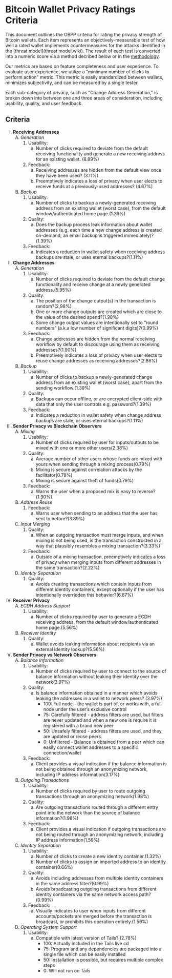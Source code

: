 Bitcoin Wallet Privacy Ratings Criteria
=======================================

This document outlines the OBPP criteria for rating the privacy strength of Bitcoin wallets. Each item represents an objectively-measurable test of how well a rated wallet implements countermeasures for the attacks identified in the [threat model](threat model.wiki). The result of each test is converted into a numeric score via a method decribed below or in the [methodology](methodology.md).

Our metrics are based on feature completeness and user experience. To evaluate user experience, we utilize a "minimum number of clicks to perform action" metric. This metric is easily standardized between wallets, minimizes subjectivity, and can be measured by a single tester.

Each sub-category of privacy, such as "Change Address Generation," is broken down into between one and three areas of consideration, including usability, quality, and user feedback.

## Criteria

<ol type="I">
	<li><strong>Receiving Addresses</strong>
		<ol type="A">
			<li><em>Generation</em>
				<ol>
					<li>Usability:
						<ol type="a">
							<li>Number of clicks required to deviate from the default receiving functionality and generate a new receiving address for an existing wallet. (8.89%)</li>
						</ol>
					</li>
					<li>Feedback:
						<ol type="a">
							<li>Receiving addresses are hidden from the default view once they have been used? (3.11%)</li>
							<li>Preemptively indicates a loss of privacy when user elects to receive funds at a previously-used addresses? (4.67%)</li>
						</ol>
					</li>
				</ol>
			</li>
			<li><em>Backup</em>
				<ol type="1">
					<li>Usability:
						<ol type="a">
							<li>Number of clicks to backup a newly-generated receiving address from an existing wallet (worst case), from the default window/authenticated home page.(1.39%)</li>
						</ol>
					</li>
					<li>Quality:
						<ol type="a">
							<li>Does the backup process leak information about wallet addresses (e.g. each time a new change address is created on-demand, an email backup is triggered immediately)?(1.39%)</li>
						</ol>
					</li>
					<li>Feedback:
						<ol type="a">
							<li>Indicates a reduction in wallet safety when receiving address backups are stale, or uses eternal backups?(1.11%)</li>
						</ol>
					</li>
				</ol>
			</li>
		</ol>
	</li>
	<li><strong>Change Addresses</strong>
		<ol type="A">
			<li><em>Generation</em>
				<ol type="1">
					<li>Usability:
						<ol type="a">
							<li>Number of clicks required to deviate from the default change functionality and receive change at a newly generated address.(5.95%)</li>
						</ol>
					</li>
					<li>Quality:
						<ol type="a">
							<li>The position of the change output(s) in the transaction is random?(2,98%)</li>
							<li>One or more change outputs are created which are close to the value of the desired spend?(1.98%)</li>
							<li>Some change output values are intentionally set to “round numbers” (a.k.a low number of significant digits)?(0.99%)</li>
						</ol>
					</li>
					<li>Feedback:
						<ol type="a">
							<li>Change addresses are hidden from the normal receiving workflow by default to discourage using them as receiving addresses?(1.90%)</li>
							<li>Preemptively indicates a loss of privacy when user elects to reuse change addresses as receiving addresses?(2.86%)</li>
						</ol>
					</li>
				</ol>
			</li>
			<li><em>Backup</em>
				<ol type="1">
					<li>Usability:
						<ol type="a">
							<li>Number of clicks to backup a newly-generated change address from an existing wallet (worst case), apart from the sending workflow.(1.39%)</li>
						</ol>
					</li>
					<li>Quality:
						<ol type="a">
							<li>Backups can occur offline, or are encrypted client-side with data that only the user controls e.g. password?(1.39%)</li>
						</ol>
					</li>
					<li>Feedback:
						<ol type="a">
							<li>Indicates a reduction in wallet safety when change address backups are stale, or uses eternal backups?(1.11%)</li>
						</ol>
					</li>
				</ol>
			</li>
		</ol>
	</li>
	<li><strong>Sender Privacy vs Blockchain Observers</strong>
		<ol type="A">
			<li><em>Mixing</em>
				<ol type="1">
					<li>Usability:
						<ol type="a">
							<li>Number of clicks required by user for inputs/outputs to be mixed with one or more other users(2.38%)</li>
						</ol>
					</li>
					<li>Quality:
						<ol type="a">
							<li>Average number of other users whose funds are mixed with yours when sending through a mixing process(0.79%)</li>
							<li>Mixing is secure against correlation attacks by the facilitator(0.79%)</li>
							<li>Mixing is secure against theft of funds(0.79%)</li>
						</ol>
					</li>
					<li>Feedback:
						<ol type="a">
							<li>Warns the user when a proposed mix is easy to reverse?(1.90%)</li>
						</ol>
					</li>
				</ol>
			</li>
			<li><em>Address Reuse</em>
				<ol type="1">
					<li>Feedback:
						<ol type="a">
							<li>Warns user when sending to an address that the user has sent to before?(3.89%)</li>
						</ol>
					</li>
				</ol>
			</li>
			<li><em>Input Merging</em>
				<ol type="1">
					<li>Quality:
						<ol type="a">
							<li>When an outgoing transaction must merge inputs, and when mixing is not being used, is the transaction constructed in a way that plausibly resembles a mixing transaction?(3.33%)</li>
						</ol>
					</li>
					<li>Feedback:
						<ol type="a">
							<li>Outside of a mixing transaction, preemptively indicates a loss of privacy when merging inputs from different addresses in the same transaction?(2.22%)</li>
						</ol>
					</li>
				</ol>
			</li>
			<li><em>Identity Separation</em>
				<ol type="1">
					<li>Quality:
						<ol type="a">
							<li>Avoids creating transactions which contain inputs from different identity containers, except optionally if the user has intentionally overridden this behavior?(6.67%)</li>
						</ol>
					</li>
				</ol>
			</li>
		</ol>
	</li>
	<li><strong>Receiver Privacy</strong>
		<ol type="A">
			<li><em>ECDH Address Support</em>
				<ol type="1">
					<li>Usability:
						<ol type="a">
							<li>Number of clicks required by user to generate a ECDH receiving address, from the default window/authenticated home page.(5.56%)</li>
						</ol>
					</li>
				</ol>
			</li>
			<li><em>Receiver Identity</em>
				<ol type="1">
					<li>Quality:
						<ol type="a">
							<li>Wallet avoids leaking information about recipients via an external identity lookup?(5.56%)</li>
						</ol>
					</li>
				</ol>
			</li>
		</ol>
	</li>
	<li><strong>Sender Privacy vs Network Observers</strong>
		<ol type="A">
			<li><em>Balance Information</em>
				<ol type="1">
					<li>Usability:
						<ol type="a">
							<li>Number of clicks required by user to connect to the source of balance information without leaking their identity over the network(3.97%)</li>
						</ol>
					</li>
					<li>Quality:
						<ol type="a">
							<li>Is balance information obtained in a manner which avoids leaking the addresses in a wallet to network peers? (3.97%)
								<ul>
									<li>100: Full node - the wallet is part of, or works with, a full node under the user’s exclusive control</li>
									<li>75: Carefully filtered - address filters are used, but filters are never updated and when a new one is require it is registered with a brand new peer</li>
									<li>50: Unsafely filtered - address filters are used, and they are updated or reuse peers.</li>
									<li>0: Unfiltered - Balance is obtained from a peer which can easily connect wallet addresses to a specific connection/wallet</li>
								</ul>
							</li>
						</ol>
					</li>
					<li>Feedback:
						<ol type="a">
							<li>Client provides a visual indication if the balance information is not being obtained through an anonymizing network, including IP address information(3.17%)</li>
						</ol>
					</li>
				</ol>
			</li>
			<li><em>Outgoing Transactions</em>
				<ol type="1">
					<li>Usability:
						<ol type="a">
							<li>Number of clicks required by user to route outgoing transactions through an anonymizing network(1.98%)</li>
						</ol>
					</li>
					<li>Quality:
						<ol type="a">
							<li>Are outgoing transactions routed through a different entry point into the network than the source of balance information?(1.98%)</li>
						</ol>
					</li>
					<li>Feedback:
						<ol type="a">
							<li>Client provides a visual indication if outgoing transactions are not being routed through an anonymizing network, including IP address information(1.59%)</li>
						</ol>
					</li>
				</ol>
			</li>
			<li><em>Identity Separation</em>
				<ol type="1">
					<li>Usability:
						<ol type="a">
							<li>Number of clicks to create a new identity container.(1.32%)</li>
							<li>Number of clicks to assign an imported address to an identity container(0.66%)</li>
						</ol>
					</li>
					<li>Quality:
						<ol type="a">
							<li>Avoids including addresses from multiple identity containers in the same address filter?(0.99%)</li>
							<li>Avoids broadcasting outgoing transactions from different identity containers via the same network access path?(0.99%)</li>
						</ol>
					</li>
					<li>Feedback:
						<ol type="a">
							<li>Visually indicates to user when inputs from different accounts/pockets are merged before the transaction is broadcast, or prohibits this operation entirely.(1.59%)</li>
						</ol>
					</li>
				</ol>
			</li>
			<li><em>Operating System Support </em>
				<ol type="1">
					<li>Usability:
						<ol type="a">
							<li>Compatible with latest version of Tails? (2.78%)
								<ul>
									<li>100: Actually included in the Tails live cd</li>
									<li>75: Program and any dependencies are packaged into a single file which can be easily installed</li>
									<li>50: Installation is possible, but requires multiple complex steps</li>
									<li>0: WIll not run on Tails</li>
								</ul>
							</li>
						</ol>
					</li>
				</ol>
			</li>
		</ol>
	</li>
</ol>

